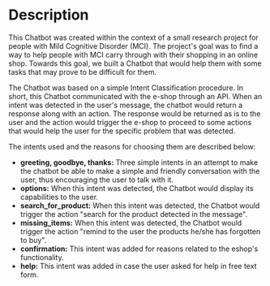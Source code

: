 # Description
This Chatbot was created within the context of a small research project for people with
Mild Cognitive Disorder (MCI). The project's goal was to find a way to help people with MCI carry through with
their shopping in an online shop. Towards this goal, we built a Chatbot that would help them
with some tasks that may prove to be difficult for them.

The Chatbot was based on a simple Intent Classification procedure. In short, this Chatbot communicated with the e-shop through an API. When an intent was detected in the user's message, the chatbot would return a response along with an action.
The response would be returned as is to the user and the action would trigger the e-shop to proceed to some actions that would help the user for the specific problem that was detected.

The intents used and the reasons for choosing them are described below:

* **greeting, goodbye, thanks:** Three simple intents in an attempt to make the chatbot be able to make a simple 
and friendly conversation with the user, thus encouraging the user to talk with it.
* **options:** When this intent was detected, the Chatbot would display its capabilities to the user.
* **search_for_product:** When this intent was detected, the Chatbot would trigger the action "search for the product detected in the message". 
* **missing_items:** When this intent was detected, the Chatbot would trigger the action "remind to the user the products he/she has forgotten to buy".
* **confirmation:** This intent was added for reasons related to the eshop's functionality.
* **help:** This intent was added in case the user asked for help in free text form.